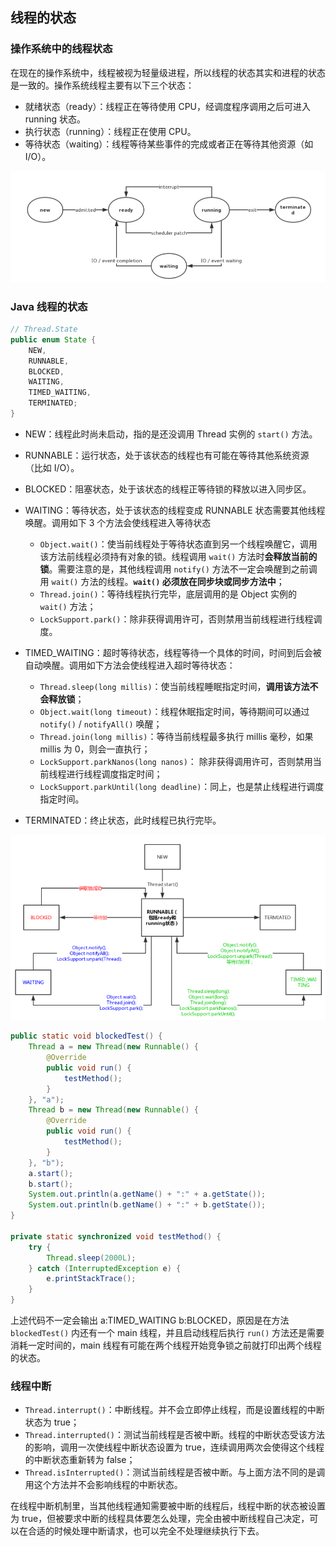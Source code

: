 ## 线程的状态

### 操作系统中的线程状态

在现在的操作系统中，线程被视为轻量级进程，所以线程的状态其实和进程的状态是⼀致的。操作系统线程主要有以下三个状态： 

- 就绪状态（ready）：线程正在等待使用 CPU，经调度程序调用之后可进入 running 状态。
- 执行状态（running）：线程正在使用 CPU。
- 等待状态（waiting）：线程等待某些事件的完成或者正在等待其他资源（如 I/O）。

![操作系统中的线程状态](../images/20220211165759903.png)



### Java 线程的状态

~~~java
// Thread.State
public enum State {
    NEW,
    RUNNABLE,
    BLOCKED,
    WAITING,
    TIMED_WAITING,
    TERMINATED;
}
~~~

- NEW：线程此时尚未启动，指的是还没调用 Thread 实例的 `start()` 方法。

- RUNNABLE：运行状态，处于该状态的线程也有可能在等待其他系统资源（比如 I/O）。

- BLOCKED：阻塞状态，处于该状态的线程正等待锁的释放以进⼊同步区。

- WAITING：等待状态，处于该状态的线程变成 RUNNABLE 状态需要其他线程唤醒。调用如下 3 个方法会使线程进⼊等待状态
  - `Object.wait()`：使当前线程处于等待状态直到另⼀个线程唤醒它，调用该方法前线程必须持有对象的锁。线程调用 `wait()` 方法时**会释放当前的锁**。需要注意的是，其他线程调用 `notify()` 方法不⼀定会唤醒到之前调用 `wait()` 方法的线程。**`wait()` 必须放在同步块或同步方法中**；
  - `Thread.join()`：等待线程执行完毕，底层调用的是 Object 实例的 `wait()` 方法；
  - `LockSupport.park()`：除非获得调用许可，否则禁用当前线程进行线程调度。

- TIMED_WAITING：超时等待状态，线程等待⼀个具体的时间，时间到后会被⾃动唤醒。调用如下方法会使线程进⼊超时等待状态：
  - `Thread.sleep(long millis)`：使当前线程睡眠指定时间，**调用该方法不会释放锁**；
  - `Object.wait(long timeout)`：线程休眠指定时间，等待期间可以通过 `notify()` / `notifyAll()` 唤醒；
  - `Thread.join(long millis)`：等待当前线程最多执行 millis 毫秒，如果 millis 为 0，则会⼀直执行；
  - `LockSupport.parkNanos(long nanos)`： 除非获得调用许可，否则禁用当前线程进行线程调度指定时间；
  - `LockSupport.parkUntil(long deadline)`：同上，也是禁止线程进行调度指定时间。
- TERMINATED：终止状态，此时线程已执行完毕。

![Java 中的线程状态](../images/20220211172146828.png)

~~~java
public static void blockedTest() {
    Thread a = new Thread(new Runnable() {
        @Override
        public void run() {
            testMethod();
        }
    }, "a");
    Thread b = new Thread(new Runnable() {
        @Override
        public void run() {
            testMethod();
        }
    }, "b");
    a.start();
    b.start();
    System.out.println(a.getName() + ":" + a.getState());
    System.out.println(b.getName() + ":" + b.getState());
}

private static synchronized void testMethod() {
    try {
        Thread.sleep(2000L);
    } catch (InterruptedException e) {
        e.printStackTrace();
    }
}
~~~

上述代码不一定会输出 a:TIMED_WAITING b:BLOCKED，原因是在方法 `blockedTest()` 内还有⼀个 main 线程，并且启动线程后执行 `run()` 方法还是需要消耗⼀定时间的，main 线程有可能在两个线程开始竞争锁之前就打印出两个线程的状态。



### 线程中断

- `Thread.interrupt()`：中断线程。并不会立即停止线程，而是设置线程的中断状态为 true；
- `Thread.interrupted()`：测试当前线程是否被中断。线程的中断状态受该方法的影响，调用⼀次使线程中断状态设置为 true，连续调用两次会使得这个线程的中断状态重新转为 false；
- `Thread.isInterrupted()`：测试当前线程是否被中断。与上面方法不同的是调用这个方法并不会影响线程的中断状态。

在线程中断机制里，当其他线程通知需要被中断的线程后，线程中断的状态被设置为 true，但被要求中断的线程具体要怎么处理，完全由被中断线程自己决定，可以在合适的时候处理中断请求，也可以完全不处理继续执行下去。







